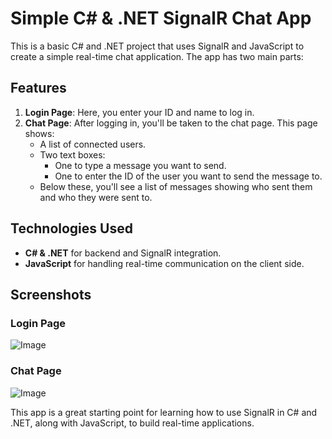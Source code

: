 # Simple C# & .NET SignalR Chat App

This is a basic C# and .NET project that uses SignalR and JavaScript to create a simple real-time chat application. The app has two main parts:

## Features
1. **Login Page**: Here, you enter your ID and name to log in.
2. **Chat Page**: After logging in, you'll be taken to the chat page. This page shows:
   - A list of connected users.
   - Two text boxes:
     - One to type a message you want to send.
     - One to enter the ID of the user you want to send the message to.
   - Below these, you'll see a list of messages showing who sent them and who they were sent to.

## Technologies Used
- **C# & .NET** for backend and SignalR integration.
- **JavaScript** for handling real-time communication on the client side.

## Screenshots

### Login Page
![Image](https://github.com/user-attachments/assets/483dc2c3-2f7a-41ae-94cb-53e43ca56769)

### Chat Page
![Image](https://github.com/user-attachments/assets/cd008f09-fbc1-4079-aa52-e7b568ebcdae)

This app is a great starting point for learning how to use SignalR in C# and .NET, along with JavaScript, to build real-time applications.
